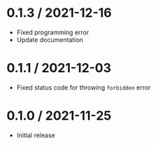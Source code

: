 0.1.3 / 2021-12-16
==================
  * Fixed programming error
  * Update documentation

0.1.1 / 2021-12-03
==================
  * Fixed status code for throwing `forbidden` error

0.1.0 / 2021-11-25
==================
  * Initial release